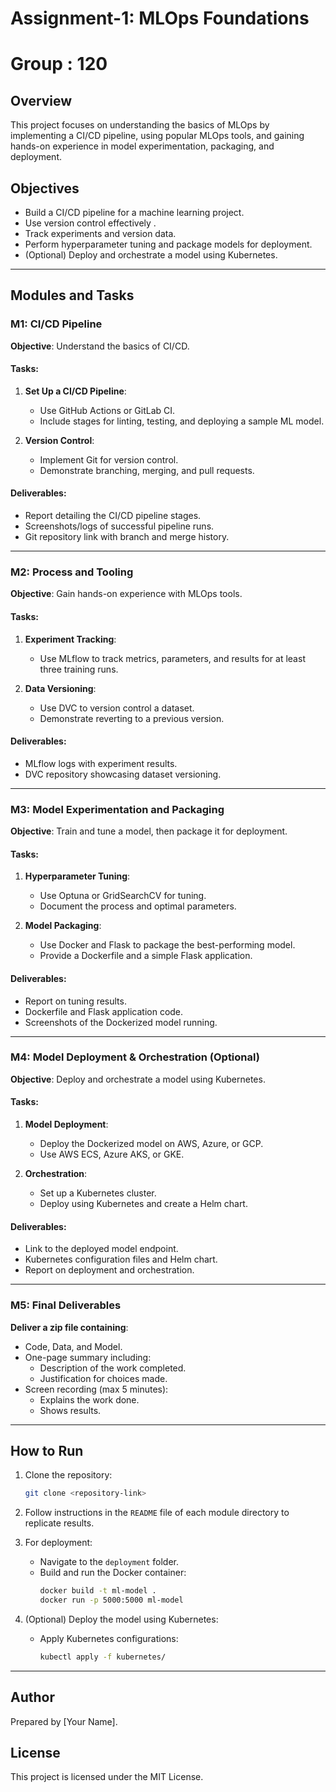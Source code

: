 # Assignment-1: MLOps Foundations 
# Group : 120

## Overview
This project focuses on understanding the basics of MLOps by implementing a CI/CD pipeline, using popular MLOps tools, and gaining hands-on experience in model experimentation, packaging, and deployment.



## Objectives
- Build a CI/CD pipeline for a machine learning project.
- Use version control effectively .
- Track experiments and version data.
- Perform hyperparameter tuning and package models for deployment.
- (Optional) Deploy and orchestrate a model using Kubernetes.

---

## Modules and Tasks

### **M1: CI/CD Pipeline**
**Objective**: Understand the basics of CI/CD.

#### Tasks:
1. **Set Up a CI/CD Pipeline**:
   - Use GitHub Actions or GitLab CI.
   - Include stages for linting, testing, and deploying a sample ML model.

2. **Version Control**:
   - Implement Git for version control.
   - Demonstrate branching, merging, and pull requests.

#### Deliverables:
- Report detailing the CI/CD pipeline stages.
- Screenshots/logs of successful pipeline runs.
- Git repository link with branch and merge history.

---

### **M2: Process and Tooling**
**Objective**: Gain hands-on experience with MLOps tools.

#### Tasks:
1. **Experiment Tracking**:
   - Use MLflow to track metrics, parameters, and results for at least three training runs.

2. **Data Versioning**:
   - Use DVC to version control a dataset.
   - Demonstrate reverting to a previous version.

#### Deliverables:
- MLflow logs with experiment results.
- DVC repository showcasing dataset versioning.

---

### **M3: Model Experimentation and Packaging**
**Objective**: Train and tune a model, then package it for deployment.

#### Tasks:
1. **Hyperparameter Tuning**:
   - Use Optuna or GridSearchCV for tuning.
   - Document the process and optimal parameters.

2. **Model Packaging**:
   - Use Docker and Flask to package the best-performing model.
   - Provide a Dockerfile and a simple Flask application.

#### Deliverables:
- Report on tuning results.
- Dockerfile and Flask application code.
- Screenshots of the Dockerized model running.

---

### **M4: Model Deployment & Orchestration (Optional)**
**Objective**: Deploy and orchestrate a model using Kubernetes.

#### Tasks:
1. **Model Deployment**:
   - Deploy the Dockerized model on AWS, Azure, or GCP.
   - Use AWS ECS, Azure AKS, or GKE.

2. **Orchestration**:
   - Set up a Kubernetes cluster.
   - Deploy using Kubernetes and create a Helm chart.

#### Deliverables:
- Link to the deployed model endpoint.
- Kubernetes configuration files and Helm chart.
- Report on deployment and orchestration.

---

### **M5: Final Deliverables**
**Deliver a zip file containing**:
- Code, Data, and Model.
- One-page summary including:
  - Description of the work completed.
  - Justification for choices made.
- Screen recording (max 5 minutes):
  - Explains the work done.
  - Shows results.

---

## How to Run
1. Clone the repository:
   ```bash
   git clone <repository-link>
   ```

2. Follow instructions in the `README` file of each module directory to replicate results.

3. For deployment:
   - Navigate to the `deployment` folder.
   - Build and run the Docker container:
     ```bash
     docker build -t ml-model .
     docker run -p 5000:5000 ml-model
     ```

4. (Optional) Deploy the model using Kubernetes:
   - Apply Kubernetes configurations:
     ```bash
     kubectl apply -f kubernetes/
     ```

---

## Author
Prepared by [Your Name].

## License
This project is licensed under the MIT License.

